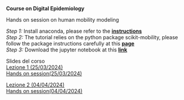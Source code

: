 

**Course on Digital Epidemiology**   

Hands on session on human mobility modeling   

*Step 1:* Install anaconda, please refer to the [**instructions**](https://docs.anaconda.com/free/anaconda/install/index.html)  
*Step 2:* The tutorial relies on the python package scikit-mobility, please follow the package instructions carefully at this [**page**](https://scikit-mobility.github.io/scikit-mobility/index.html)   
*Step 3:* Download the jupyter notebook at this [**link**](https://github.com/mattiamazzoli/Teaching/tree/main)

Slides del corso  
<a href="https://github.com/mattiamazzoli/Teaching/blob/main/slides/mobility_course_lezione1.pdf" download>Lezione 1 (25/03/2024)</a>  
<a href="https://github.com/mattiamazzoli/Teaching/blob/main/mobility_models.ipynb" download>Hands on session(25/03/2024)</a>

<a href="https://github.com/mattiamazzoli/Teaching/blob/main/slides/mobility_course_lezione2.pdf" download>Lezione 2 (04/04/2024)</a>  
<a href="https://github.com/mattiamazzoli/Teaching/blob/main/arrival_times.ipynb" download>Hands on session(04/04/2024)</a>
